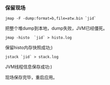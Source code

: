 ### 保留现场

```
jmap -F -dump:format=b,file=atw.bin `jid` 
```

把整个堆dump到本地，dump失败，JVM已经僵死。

```
jmap -histo  `jid` > histo.log
```

保留histo内存快照成功;)

```
jstack `jid` > stack.log
```

JVM线程信息保存成功:)

现场保存完毕，重启应用。

